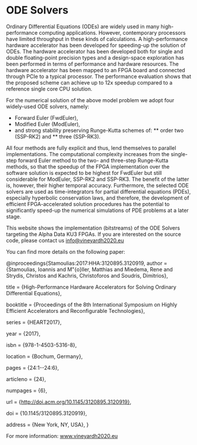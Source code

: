 # ODE Solvers

Ordinary Differential Equations (ODEs) are widely used in many high-performance computing applications. However, contemporary processors have limited throughput in these kinds of calculations. A high-performance hardware accelerator has been developed for speeding-up the solution of ODEs. The hardware accelerator has been developed both for single and double floating-point precision types and a design-space exploration has been performed in terms of performance and hardware resources. The hardware accelerator has been mapped to an FPGA board and connected through PCIe to a typical processor. The performance evaluation shows that the proposed scheme can achieve up to 12x speedup compared to a reference single core CPU solution.

For the numerical solution of the above model problem we adopt four widely-used ODE solvers, namely:
* Forward Euler (FwdEuler), 
* Modified Euler (ModEuler), 
* and strong stability preserving Runge-Kutta schemes of:
** order two (SSP-RK2) and
** three (SSP-RK3). 

All four methods are fully explicit and thus, lend themselves to parallel implementations. The computational complexity increases from the single-step forward Euler method to the two- and three-step Runge-Kutta methods, so that the speedup of the FPGA implementation over the software solution is expected to be highest for FwdEuler but still considerable for ModEuler, SSP-RK2 and SSP-RK3. The benefit of the latter is, however, their higher temporal accuracy. Furthermore, the selected ODE solvers are used as time-integrators for partial differential equations (PDEs), especially hyperbolic conservation laws, and therefore, the development of efficient FPGA-accelerated solution procedures has the potential to significantly speed-up the numerical simulations of PDE problems at a later stage.

This website shows the implementation (bitstreams) of the ODE Solvers targeting the Alpha Data KU3 FPGAs. 
If you are interested on the source code, please contact us info@vineyardh2020.eu

You can find more details on the following paper:

@inproceedings{Stamoulias:2017:HHA:3120895.3120919,
 author = {Stamoulias, Ioannis and M\"{o}ller, Matthias and Miedema, Rene and Strydis, Christos and Kachris, Christoforos and Soudris, Dimitrios},
 
 title = {High-Performance Hardware Accelerators for Solving Ordinary Differential Equations},
 
 booktitle = {Proceedings of the 8th International Symposium on Highly Efficient Accelerators and Reconfigurable Technologies},
 
 series = {HEART2017},
 
 year = {2017},
 
 isbn = {978-1-4503-5316-8},
 
 location = {Bochum, Germany},
 
 pages = {24:1--24:6},
 
 articleno = {24},
 
 numpages = {6},
 
 url = {http://doi.acm.org/10.1145/3120895.3120919},
 
 doi = {10.1145/3120895.3120919},
 
 address = {New York, NY, USA},
} 


For more information: www.vineyardh2020.eu

